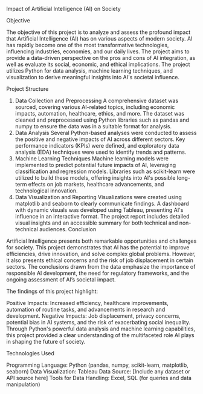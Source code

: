 Impact of Artificial Intelligence (AI) on Society

Objective

The objective of this project is to analyze and assess the profound impact that Artificial Intelligence (AI) has on various aspects of modern society. AI has rapidly become one of the most transformative technologies, influencing industries, economies, and our daily lives. The project aims to provide a data-driven perspective on the pros and cons of AI integration, as well as evaluate its social, economic, and ethical implications. The project utilizes Python for data analysis, machine learning techniques, and visualization to derive meaningful insights into AI's societal influence.

Project Structure

1. Data Collection and Preprocessing
A comprehensive dataset was sourced, covering various AI-related topics, including economic impacts, automation, healthcare, ethics, and more.
The dataset was cleaned and preprocessed using Python libraries such as pandas and numpy to ensure the data was in a suitable format for analysis.
2. Data Analysis
Several Python-based analyses were conducted to assess the positive and negative impacts of AI across different sectors.
Key performance indicators (KPIs) were defined, and exploratory data analysis (EDA) techniques were used to identify trends and patterns.
3. Machine Learning Techniques
Machine learning models were implemented to predict potential future impacts of AI, leveraging classification and regression models.
Libraries such as scikit-learn were utilized to build these models, offering insights into AI's possible long-term effects on job markets, healthcare advancements, and technological innovation.
4. Data Visualization and Reporting
Visualizations were created using matplotlib and seaborn to clearly communicate findings.
A dashboard with dynamic visuals was developed using Tableau, presenting AI's influence in an interactive format.
The project report includes detailed visual insights and an accessible summary for both technical and non-technical audiences.
Conclusion

Artificial Intelligence presents both remarkable opportunities and challenges for society. This project demonstrates that AI has the potential to improve efficiencies, drive innovation, and solve complex global problems. However, it also presents ethical concerns and the risk of job displacement in certain sectors. The conclusions drawn from the data emphasize the importance of responsible AI development, the need for regulatory frameworks, and the ongoing assessment of AI’s societal impact.

The findings of this project highlight:

Positive Impacts: Increased efficiency, healthcare improvements, automation of routine tasks, and advancements in research and development.
Negative Impacts: Job displacement, privacy concerns, potential bias in AI systems, and the risk of exacerbating social inequality.
Through Python's powerful data analysis and machine learning capabilities, this project provided a clear understanding of the multifaceted role AI plays in shaping the future of society.

Technologies Used

Programming Language: Python (pandas, numpy, scikit-learn, matplotlib, seaborn)
Data Visualization: Tableau
Data Source: [Include any dataset or API source here]
Tools for Data Handling: Excel, SQL (for queries and data manipulation)
